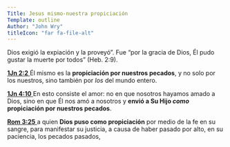 ```yaml
---
Title: Jesus mismo-nuestra propiciación
Template: outline
Author: "John Wry"
titleIcon: "far fa-file-alt"
---
```


Dios exigió la expiación y la proveyó”. Fue “por la gracia de Dios, Él pudo gustar la muerte por todos” (Heb. 2:9).

[**1Jn 2:2** ](verseid:62.2.2) Él mismo es la **propiciación por nuestros pecados**, y no solo por los nuestros, sino también por *los* del mundo entero.

[**1Jn 4:10** ](verseid:62.4.10) En esto consiste el amor: no en que nosotros hayamos amado a Dios, sino en que Él nos amó a nosotros y **envió a Su Hijo *como* propiciación por nuestros pecados**.

[**Rom 3:25** ](verseid:45.3.25) a quien **Dios puso como propiciación** por medio de la fe en su sangre, para manifestar su justicia, a causa de haber pasado por alto, en su paciencia, los pecados pasados,